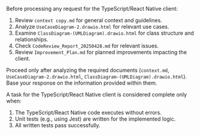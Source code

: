 Before processing any request for the TypeScript/React Native client:

1.  Review `context copy.md` for general context and guidelines.
2.  Analyze `UseCaseDiagram-2.drawio.html` for relevant use cases.
3.  Examine `ClassDiagram-(UMLDiagram).drawio.html` for class structure and relationships.
4.  Check `CodeReview_Report_20250428.md` for relevant issues.
5.  Review `Improvement_Plan.md` for planned improvements impacting the client.

Proceed only after analyzing the required documents (`context.md`, `UseCaseDiagram-2.drawio.html`, `ClassDiagram-(UMLDiagram).drawio.html`). Base your response on the information provided within them.

A task for the TypeScript/React Native client is considered complete only when:

1.  The TypeScript/React Native code executes without errors.
2.  Unit tests (e.g., using Jest) are written for the implemented logic.
3.  All written tests pass successfully.